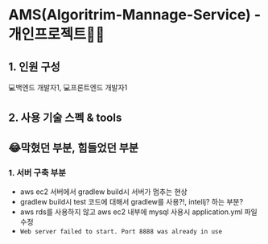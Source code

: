 # AMS(Algoritrim-Mannage-Service) - 개인프로젝트👊🏼
  
## 1. 인원 구성
💻백엔드 개발자1, 💻프론트엔드 개발자1 

## 2. 사용 기술 스펙 & tools





## 😂막혔던 부분, 힘들었던 부분
### 1. 서버 구축 부분
* aws ec2 서버에서 gradlew build시 서버가 멈추는 현상
* gradlew build시 test 코드에 대해서 gradlew를 사용?!, intellj?  하는 부분?
* aws rds를 사용하지 않고 aws ec2 내부에 mysql 사용시 application.yml 파일 수정
* `Web server failed to start. Port 8888 was already in use`
